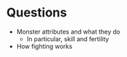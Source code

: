 Questions
=========

- Monster attributes and what they do
  - In particular, skill and fertility
- How fighting works

